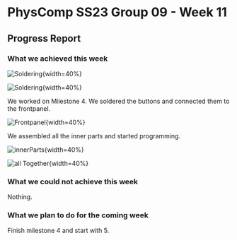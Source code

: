 # PhysComp SS23 Group 09 - Week 11

## Progress Report

### What we achieved this week

![Soldering](Figures/solderingButton.jpg){width=40%}

![Soldering](Figures/solderingButton2.jpg){width=40%}

We worked on Milestone 4. We soldered the buttons and connected them to the frontpanel. 

![Frontpanel](Figures/finishedFrontpanel.jpg){width=40%}

We assembled all the inner parts and started programming.

![innerParts](Figures/innerComponents_connected.jpg){width=40%}


![all Together](Figures/allTogether.jpg){width=40%}


### What we could not achieve this week

Nothing.

### What we plan to do for the coming week

Finish milestone 4 and start with 5.
